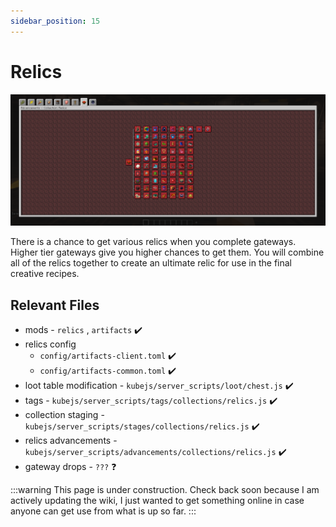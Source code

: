 ```yaml
---
sidebar_position: 15
---
```


# Relics

![Relics Advancement Page](./img/relics.png)

There is a chance to get various relics when you complete gateways. Higher tier gateways give you higher chances to get them. You will combine all of the relics together to create an ultimate relic for use in the final creative recipes.

## Relevant Files

- mods - `relics` , `artifacts` ✔️
- relics config
  - `config/artifacts-client.toml` ✔️
  - `config/artifacts-common.toml` ✔️
- loot table modification - `kubejs/server_scripts/loot/chest.js` ✔️
- tags - `kubejs/server_scripts/tags/collections/relics.js` ✔️
- collection staging - `kubejs/server_scripts/stages/collections/relics.js` ✔️
- relics advancements - `kubejs/server_scripts/advancements/collections/relics.js` ✔️
- gateway drops - `???` ❓

:::warning
This page is under construction. Check back soon because I am actively updating the wiki, I just wanted to get something online in case anyone can get use from what is up so far.
:::
